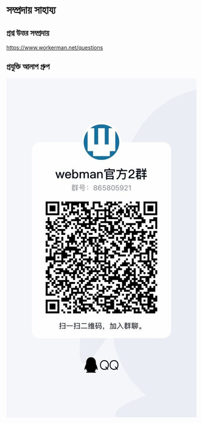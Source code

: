 # সম্প্রদায় সাহায্য

## প্রশ্ন উত্তর সম্প্রদায়

https://www.workerman.net/questions

## প্রযুক্তি আলাপ গ্রুপ

![](../assets/img/webman-qun-qr.jpg)
